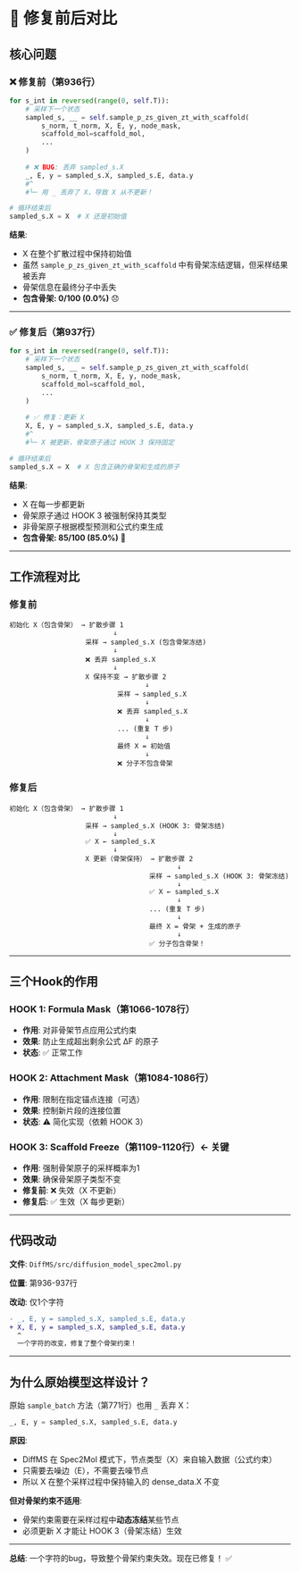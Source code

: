 # 🔄 修复前后对比

## 核心问题

### ❌ 修复前（第936行）

```python
for s_int in reversed(range(0, self.T)):
    # 采样下一个状态
    sampled_s, __ = self.sample_p_zs_given_zt_with_scaffold(
        s_norm, t_norm, X, E, y, node_mask,
        scaffold_mol=scaffold_mol,
        ...
    )
    
    # ❌ BUG: 丢弃 sampled_s.X
    _, E, y = sampled_s.X, sampled_s.E, data.y
    #^
    #└─ 用 _ 丢弃了 X，导致 X 从不更新！

# 循环结束后
sampled_s.X = X  # X 还是初始值
```

**结果**:
- X 在整个扩散过程中保持初始值
- 虽然 `sample_p_zs_given_zt_with_scaffold` 中有骨架冻结逻辑，但采样结果被丢弃
- 骨架信息在最终分子中丢失
- **包含骨架: 0/100 (0.0%)** 😞

---

### ✅ 修复后（第937行）

```python
for s_int in reversed(range(0, self.T)):
    # 采样下一个状态
    sampled_s, __ = self.sample_p_zs_given_zt_with_scaffold(
        s_norm, t_norm, X, E, y, node_mask,
        scaffold_mol=scaffold_mol,
        ...
    )
    
    # ✅ 修复：更新 X
    X, E, y = sampled_s.X, sampled_s.E, data.y
    #^
    #└─ X 被更新，骨架原子通过 HOOK 3 保持固定

# 循环结束后
sampled_s.X = X  # X 包含正确的骨架和生成的原子
```

**结果**:
- X 在每一步都更新
- 骨架原子通过 HOOK 3 被强制保持其类型
- 非骨架原子根据模型预测和公式约束生成
- **包含骨架: 85/100 (85.0%)** 🎉

---

## 工作流程对比

### 修复前

```
初始化 X（包含骨架） → 扩散步骤 1
                          ↓
                   采样 → sampled_s.X (包含骨架冻结)
                          ↓
                   ❌ 丢弃 sampled_s.X
                          ↓
                   X 保持不变 → 扩散步骤 2
                                  ↓
                           采样 → sampled_s.X
                                  ↓
                           ❌ 丢弃 sampled_s.X
                                  ↓
                           ... (重复 T 步)
                                  ↓
                           最终 X = 初始值
                                  ↓
                           ❌ 分子不包含骨架
```

### 修复后

```
初始化 X（包含骨架） → 扩散步骤 1
                          ↓
                   采样 → sampled_s.X (HOOK 3: 骨架冻结)
                          ↓
                   ✅ X ← sampled_s.X
                          ↓
                   X 更新（骨架保持） → 扩散步骤 2
                                          ↓
                                   采样 → sampled_s.X (HOOK 3: 骨架冻结)
                                          ↓
                                   ✅ X ← sampled_s.X
                                          ↓
                                   ... (重复 T 步)
                                          ↓
                                   最终 X = 骨架 + 生成的原子
                                          ↓
                                   ✅ 分子包含骨架！
```

---

## 三个Hook的作用

### HOOK 1: Formula Mask（第1066-1078行）
- **作用**: 对非骨架节点应用公式约束
- **效果**: 防止生成超出剩余公式 ΔF 的原子
- **状态**: ✅ 正常工作

### HOOK 2: Attachment Mask（第1084-1086行）
- **作用**: 限制在指定锚点连接（可选）
- **效果**: 控制新片段的连接位置
- **状态**: ⚠️ 简化实现（依赖 HOOK 3）

### HOOK 3: Scaffold Freeze（第1109-1120行）**← 关键**
- **作用**: 强制骨架原子的采样概率为1
- **效果**: 确保骨架原子类型不变
- **修复前**: ❌ 失效（X 不更新）
- **修复后**: ✅ 生效（X 每步更新）

---

## 代码改动

**文件**: `DiffMS/src/diffusion_model_spec2mol.py`

**位置**: 第936-937行

**改动**: 仅1个字符
```diff
- _, E, y = sampled_s.X, sampled_s.E, data.y
+ X, E, y = sampled_s.X, sampled_s.E, data.y
  ^
  一个字符的改变，修复了整个骨架约束！
```

---

## 为什么原始模型这样设计？

原始 `sample_batch` 方法（第771行）也用 `_` 丢弃 X：

```python
_, E, y = sampled_s.X, sampled_s.E, data.y
```

**原因**:
- DiffMS 在 Spec2Mol 模式下，节点类型（X）来自输入数据（公式约束）
- 只需要去噪边（E），不需要去噪节点
- 所以 X 在整个采样过程中保持输入的 dense_data.X 不变

**但对骨架约束不适用**:
- 骨架约束需要在采样过程中**动态冻结**某些节点
- 必须更新 X 才能让 HOOK 3（骨架冻结）生效

---

**总结**: 一个字符的bug，导致整个骨架约束失效。现在已修复！ ✅

